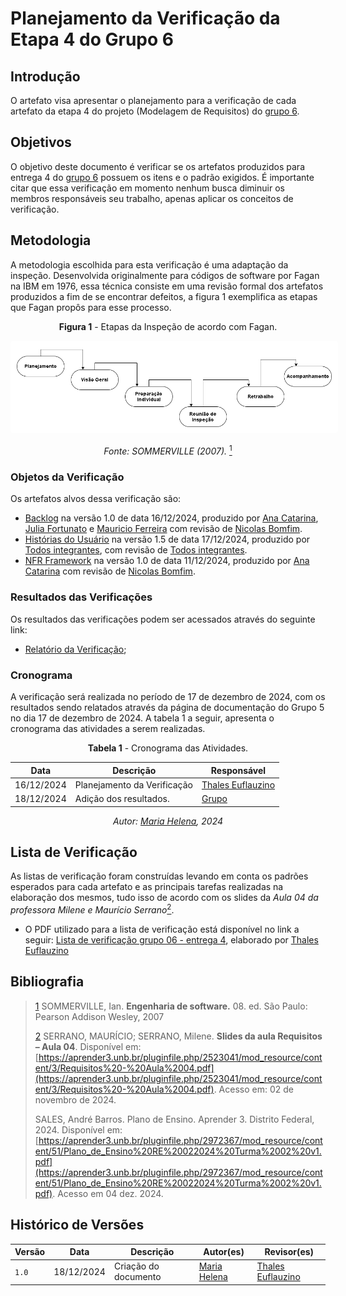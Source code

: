 # Planejamento da Verificação da Etapa 4 do Grupo 6

## Introdução

O artefato visa apresentar o planejamento para a verificação de cada artefato da etapa 4 do projeto (Modelagem de Requisitos) do [grupo 6](https://requisitos-de-software.github.io/2024.2-MeuINSS).

## Objetivos

O objetivo deste documento é verificar se os artefatos produzidos para entrega 4 do [grupo 6](https://requisitos-de-software.github.io/2024.2-MeuINSS) possuem os itens e o padrão exigidos. É importante citar que essa verificação em momento nenhum busca diminuir os membros responsáveis seu trabalho, apenas aplicar os conceitos de verificação.

## Metodologia

A metodologia escolhida para esta verificação é uma adaptação da inspeção. Desenvolvida originalmente para códigos de software por Fagan na IBM em 1976, essa técnica consiste em uma revisão formal dos artefatos produzidos a fim de se encontrar defeitos, a figura 1 exemplifica as etapas que Fagan propôs para esse processo.

<center>

**Figura 1** - Etapas da Inspeção de acordo com Fagan.

<style>
img[alt="inspecaofagan"] {
    background-color: white;
    padding: 10px;
    border-radius: 5px;
}
</style>

![inspecaofagan](../../../assets/inspecao-fagan.png)

_Fonte: SOMMERVILLE (2007)._ <a id="anchor_5" href="#REF5"><sup>1</sup></a>

</center>

### Objetos da Verificação

Os artefatos alvos dessa verificação são:

- [Backlog](https://requisitos-de-software.github.io/2024.2-MeuINSS/modelagem_parte2/backlog/) na versão 1.0 de data 16/12/2024, produzido por [Ana Catarina](https://github.com/an4catarina), [Julia Fortunato](https://github.com/julia-fortunato) e [Mauricio Ferreira](http://github.com/mauricio-araujoo) com revisão de [Nicolas Bomfim](https://github.com/nickgehjk).
- [Histórias do Usuário](../../../modelagem-pt2/userstories.md) na versão 1.5 de data 17/12/2024, produzido por [Todos integrantes](https://requisitos-de-software.github.io/2024.2-MeuINSS/), com revisão de [Todos integrantes](https://requisitos-de-software.github.io/2024.2-MeuINSS/).
- [NFR Framework](../../../modelagem-pt2/nfr_framework.md) na versão 1.0 de data 11/12/2024, produzido por [Ana Catarina](https://github.com/an4catarina) com revisão de [Nicolas Bomfim](https://github.com/nickgehjk).

### Resultados das Verificações

Os resultados das verificações podem ser acessados através do seguinte link:

- [Relatório da Verificação](./relatorio-verificacao-e4-gp6.md);

### Cronograma

A verificação será realizada no período de 17 de dezembro de 2024, com os resultados sendo relatados através da página de documentação do Grupo 5 no dia 17 de dezembro de 2024. A tabela 1 a seguir, apresenta o cronograma das atividades a serem realizadas.

<center>

**Tabela 1** - Cronograma das Atividades.

| Data       | Descrição                    | Responsável                                 |
| ---------- | ---------------------------- | ------------------------------------------- |
| 16/12/2024 | Planejamento da Verificação  | [Thales Euflauzino](https://www.github.com/thaleseuflauzino) |
| 18/12/2024 | Adição dos resultados.       |  [Grupo](../../)   |

_Autor: [Maria Helena](https://github.com/MariaCHelena), 2024_

</center>

## Lista de Verificação

As listas de verificação foram construídas levando em conta os padrões esperados para cada artefato e as principais tarefas realizadas na elaboração dos mesmos, tudo isso de acordo com os slides da _Aula 04 da professora Milene e Maurício Serrano_<a id="anchor_4" href="#REF4"><sup>2</sup></a>.

- O PDF utilizado para a lista de verificação está disponível no link a seguir:  [Lista de verificação grupo 06 - entrega 4](./Respondida%20-%20Lista%20de%20Verificação%20-%20Etapa%204%20(Grupo%206).pdf), elaborado por [Thales Euflauzino](https://www.github.com/thaleseuflauzino)



## Bibliografia
> <a id="REF5" href="#anchor_5">1</a> SOMMERVILLE, Ian. **Engenharia de software.** 08. ed. São Paulo: Pearson Addison Wesley, 2007
>
> <a id="REF4" href="#anchor_4">2</a> SERRANO, MAURÍCIO; SERRANO, Milene. **Slides da aula Requisitos – Aula 04**. Disponível em: [https://aprender3.unb.br/pluginfile.php/2523041/mod_resource/content/3/Requisitos%20-%20Aula%2004.pdf](https://aprender3.unb.br/pluginfile.php/2523041/mod_resource/content/3/Requisitos%20-%20Aula%2004.pdf). Acesso em: 02 de novembro de 2024.
>
> SALES, André Barros. Plano de Ensino. Aprender 3. Distrito Federal, 2024. Disponível em: [https://aprender3.unb.br/pluginfile.php/2972367/mod_resource/content/51/Plano_de_Ensino%20RE%20022024%20Turma%2002%20v1.pdf](https://aprender3.unb.br/pluginfile.php/2972367/mod_resource/content/51/Plano_de_Ensino%20RE%20022024%20Turma%2002%20v1.pdf). Acesso em 04 dez. 2024.
>


## Histórico de Versões

| Versão  | Data | Descrição | Autor(es) | Revisor(es) |
| -------- | ------ | ------ | ---------- | ---------- |
| `1.0` | 18/12/2024 | Criação do documento  | [Maria Helena](https://github.com/MariaCHelena) | [Thales Euflauzino](https://www.github.com/thaleseuflauzino) |
